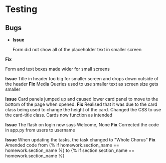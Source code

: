 # Testing

## **Bugs**

* __Issue__
  
  Form did not show all of the placeholder text in smaller screen

__Fix__
  
  Form and text boxes made wider for small screens

**Issue**
Title in header too big for smaller screen and drops down outside of the header
**Fix**
Media Queries used to use smaller text as screen size gets smaller

**Issue**
Card panels jumped up and caused lower card panel to move to the bottom of the page when opened.
**Fix**
Realised that it was due to the card class being used to change the height of the card. Changed the CSS to use the card-title class. Cards now function as intended

**Issue**
The flash on login now says Welcome, None
**Fix**
Corrected the code in app.py from users to username

**Issue**
When updating the tasks, the task changed to "Whole Chorus"
**Fix**
Amended code from {% if homework.section_name == homework.section_name %} to {% if section.section_name == homework.section_name %}